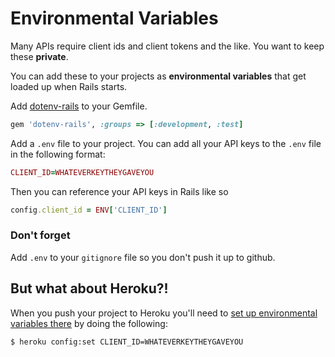# Environmental Variables

Many APIs require client ids and client tokens and the like. You want to keep these __private__.

You can add these to your projects as __environmental variables__ that get loaded up when Rails starts.


Add [dotenv-rails][1] to your Gemfile.

```ruby
gem 'dotenv-rails', :groups => [:development, :test]
```

Add a `.env` file to your project.
You can add all your API keys to the `.env` file in the following format:

```ruby
CLIENT_ID=WHATEVERKEYTHEYGAVEYOU
```

Then you can reference your API keys in Rails like so

```ruby
config.client_id = ENV['CLIENT_ID']
```

### Don't forget

Add `.env` to your `gitignore` file so you don't push it up to github.

## But what about Heroku?!

When you push your project to Heroku you'll need to [set up environmental variables there][2] by doing the following:

```bash
$ heroku config:set CLIENT_ID=WHATEVERKEYTHEYGAVEYOU
```

[1]:https://github.com/bkeepers/dotenv
[2]:https://devcenter.heroku.com/articles/config-vars